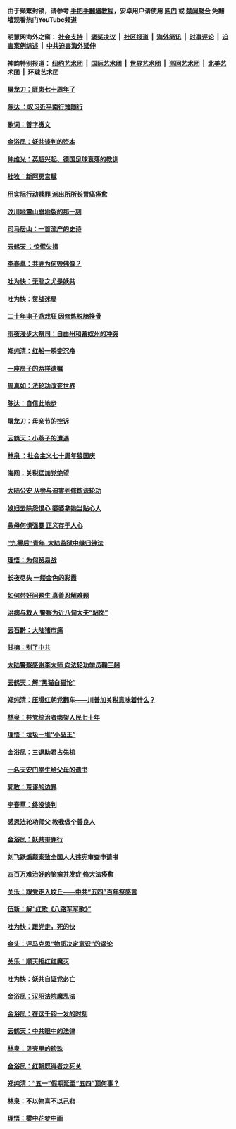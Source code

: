 #### 由于频繁封锁，请参考 [手把手翻墙教程](https://github.com/gfw-breaker/guides/wiki/)，安卓用户请使用 [网门](https://github.com/gfw-breaker/bn-android/blob/master/ogate.md?t=05260921) 或 [禁闻聚合](https://github.com/gfw-breaker/bn-android) 免翻墙观看热门YouTube频道 

#### 明慧网海外之窗：&nbsp;[社会支持](140.md?t=05260921) &nbsp;|&nbsp; [褒奖决议](282.md?t=05260921) &nbsp;|&nbsp; [社区报道](91.md?t=05260921) &nbsp;|&nbsp; [海外简讯](245.md?t=05260921) &nbsp;|&nbsp; [时事评论](251.md?t=05260921) &nbsp;|&nbsp; [迫害案例综述](328.md?t=05260921) &nbsp;|&nbsp; [中共迫害海外延伸](236.md?t=05260921) 

#### 神韵特别报道：&nbsp;[纽约艺术团](nf4778.md?t=05260921) &nbsp;|&nbsp; [国际艺术团](nf4780.md?t=05260921) &nbsp;|&nbsp; [世界艺术团](nf5951.md?t=05260921) &nbsp;|&nbsp; [巡回艺术团](nf4779.md?t=05260921) &nbsp;|&nbsp; [北美艺术团](nf1148019.md?t=05260921) &nbsp;|&nbsp; [环球艺术团](nf1299941.md?t=05260921)  

#### [屠龙刀：匪患七十周年了](../pages/nsc993/n11280038.md?t=05260921) 

#### [陈达 ：叹习近平南行难随行](../pages/nsc993/n11279940.md?t=05260921) 

#### [歌词：善字檄文](../pages/nsc993/n11279922.md?t=05260921) 

#### [金浴凤：妖共谈判的资本](../pages/nsc993/n11278365.md?t=05260921) 

#### [仲维光：英超兴起、德国足球衰落的教训](../pages/nsc993/n11276814.md?t=05260921) 

#### [杜牧：新阿房宫赋](../pages/nsc993/n11275922.md?t=05260921) 

#### [用实际行动赎罪 派出所所长胃癌痊愈](../pages/nsc993/n11273218.md?t=05260921) 

#### [汶川地震山崩地裂的那一刻](../pages/nsc993/n11273123.md?t=05260921) 

#### [司马居山：一首流产的史诗](../pages/nsc993/n11268076.md?t=05260921) 

#### [云鹤天 ：惊慌失措](../pages/nsc993/n11267465.md?t=05260921) 

#### [李春草：共匪为何毁佛像？](../pages/nsc993/n11267454.md?t=05260921) 

#### [吐为快：无耻之尤是妖共](../pages/nsc993/n11261325.md?t=05260921) 

#### [吐为快：贸战迷局](../pages/nsc993/n11261303.md?t=05260921) 

#### [二十年电子游戏狂 因修炼脱胎换骨](../pages/nsc993/n11258498.md?t=05260921) 

#### [雨夜漫步大祭司：自由州和蓄奴州的冲突](../pages/nsc993/n11259095.md?t=05260921) 

#### [郑纯清：红船一瞬变沉舟](../pages/nsc993/n11256277.md?t=05260921) 

#### [一座房子的两样遗嘱](../pages/nsc993/n11253464.md?t=05260921) 

#### [周真如：法轮功改变世界](../pages/nsc993/n11254173.md?t=05260921) 

#### [陈达：自信此地步](../pages/nsc993/n11254025.md?t=05260921) 

#### [屠龙刀：母亲节的控诉](../pages/nsc993/n11253997.md?t=05260921) 

#### [云鹤天：小燕子的遭遇](../pages/nsc993/n11253153.md?t=05260921) 

#### [林泉 ：社会主义七十周年狼国庆](../pages/nsc993/n11253108.md?t=05260921) 

#### [海网：关税猛加党绝望](../pages/nsc993/n11253056.md?t=05260921) 

#### [大陆公安 从参与迫害到修炼法轮功](../pages/nsc993/n11252250.md?t=05260921) 

#### [媳妇去除怨恨心 婆婆拿她当贴心人](../pages/nsc993/n11252448.md?t=05260921) 

#### [救母何惧强暴 正义存于人心](../pages/nsc993/n11248618.md?t=05260921) 

#### [“九零后”青年  大陆监狱中缘归佛法](../pages/nsc993/n11248180.md?t=05260921) 

#### [理悟：为何贸易战](../pages/nsc993/n11246103.md?t=05260921) 

#### [长夜尽头 一缕金色的彩霞](../pages/nsc993/n11245419.md?t=05260921) 

#### [如何带好问题生 真善忍解难题](../pages/nsc993/n11243655.md?t=05260921) 

#### [治病与救人 警察为近八旬大夫“站岗”](../pages/nsc993/n11243139.md?t=05260921) 

#### [云石黔：大陆猪市痛](../pages/nsc993/n11243584.md?t=05260921) 

#### [甘楠：别了中共](../pages/nsc993/n11243152.md?t=05260921) 

#### [大陆警察感谢李大师 向法轮功学员鞠三躬](../pages/nsc993/n11243062.md?t=05260921) 

#### [云鹤天：解“黑猫白猫论”](../pages/nsc993/n11241079.md?t=05260921) 

#### [郑纯清：压塌红朝党翻车——川普加关税意味着什么？](../pages/nsc993/n11241056.md?t=05260921) 

#### [林泉：共党统治者绑架人民七十年](../pages/nsc993/n11241034.md?t=05260921) 

#### [理悟：垃圾一堆“小品王”](../pages/nsc993/n11241005.md?t=05260921) 

#### [金浴凤：三退助君占先机](../pages/nsc993/n11240896.md?t=05260921) 

#### [一名天安门学生给父母的遗书](../pages/nsc993/n11240241.md?t=05260921) 

#### [郭敢：荒谬的边界](../pages/nsc993/n11239395.md?t=05260921) 

#### [李春草：终没谈判](../pages/nsc993/n11238751.md?t=05260921) 

#### [感恩法轮功师父 教我做个善良人](../pages/nsc993/n11238180.md?t=05260921) 

#### [金浴凤：妖共带罪行](../pages/nsc993/n11238313.md?t=05260921) 

#### [刘飞跃煽颠案致全国人大违宪审查申请书](../pages/nsc993/n11238268.md?t=05260921) 

#### [四百万难治好的脑瘤并发症 修大法痊愈](../pages/nsc993/n11238020.md?t=05260921) 

#### [关乐：跟党走入坟丘——中共“五四”百年祭感言](../pages/nsc993/n11236150.md?t=05260921) 

#### [伍新：解“红歌《八路军军歌》”](../pages/nsc993/n11227702.md?t=05260921) 

#### [吐为快：跟党走，死的快](../pages/nsc993/n11227511.md?t=05260921) 

#### [金头：评马克思“物质决定意识”的谬论](../pages/nsc993/n11227161.md?t=05260921) 

#### [关乐：顺天拒红红魔灭](../pages/nsc993/n11225393.md?t=05260921) 

#### [吐为快：妖共自证党必亡](../pages/nsc993/n11223109.md?t=05260921) 

#### [金浴凤：汉阳法院魔乱法](../pages/nsc993/n11222083.md?t=05260921) 

#### [金浴凤：在这千钧一发的时刻](../pages/nsc993/n11222047.md?t=05260921) 

#### [云鹤天：中共眼中的法律](../pages/nsc993/n11221943.md?t=05260921) 

#### [林泉：贝壳里的珍珠](../pages/nsc993/n11217073.md?t=05260921) 

#### [金浴凤：红朝既得者之死关](../pages/nsc993/n11217063.md?t=05260921) 

#### [郑纯清：“五一”假期延至“五四”顶何事？](../pages/nsc993/n11217000.md?t=05260921) 

#### [林泉：不以物喜不以己悲](../pages/nsc993/n11216987.md?t=05260921) 

#### [理悟：雾中花梦中画](../pages/nsc993/n11213846.md?t=05260921) 

